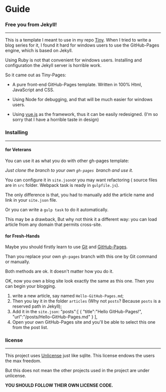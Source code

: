 # Guide

### Free you from Jekyll!
---------------------------
This is a template I meant to use in my repo [Tiny](http://github.com/Twiknight/tiny).
When I tried to write a blog series for it,
I found it hard for windows users to use the GitHub-Pages engine,
which is based on Jekyll.

Using Ruby is not that convenient for windows users.
Installing and configuration the Jekyll server is horrible work.

So it came out as Tiny-Pages:

* A pure front-end GitHub-Pages template. Written in 100% Html, JavaScript and  CSS.

* Using Node for debugging, and that will be much easier for windows users.

* Using [vue.js](http://vuejs.org) as the framework, thus it can be easily redesigned. (I‘m so sorry that I have a horrible taste in design)

### Installing
--------------------

#### for Veterans
You can use it as what you do with other gh-pages template:

_Just clone the branch to your own `gh-pages `branch and use it._

You can configure it in `site.json`or you may want refactoring ( source files are in `src` folder. Webpack task is ready in `gulpfile.js`).

The only difference is that, you had to manually add the article name and link in your `site.json` file.

Or you can write a `gulp task` to do it automatically.

This may be a drawback, But why not think it a different way: you can load article from any domain that permits cross-site.

#### for Fresh-Hands
Maybe you should firstly learn to use [Git](http://www.git-scm.com/) and [GitHub-Pages](https://pages.github.com/).

Than you replace your own `gh-pages` branch with this one by Git command or manually.

Both methods are ok. It doesn't matter how you do it.

OK, now you own a blog site look exactly the same as this one.
Then you can begin your blogging.

1. write a  new article, say named `Hello-GitHub-Pages.md`;
2. Then you lay it in the folder `articles`
(Why not `posts`? Because `posts` is a reserved path in Jekyll);
3. Add it in the `site.json`:
        "posts":[
            {
                "title":"Hello GitHub-Pages!",
                "url":"/posts/Hello-GitHub-Pages.md"
            }
        ],
4. Open your own GitHub-Pages site and you'll be able to select this one from the post list.


### license
-------------------
This project uses [Unlicense](http://unlicense.org/) just like sqlite. This license endows the users the max freedom.

But this does not mean the other projects used in the project are under unlicense.

__YOU SHOULD FOLLOW THEIR OWN LICENSE CODE.__
